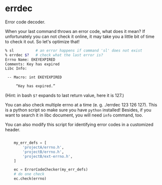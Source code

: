 # errdec
Error code decoder.

When your last command throws an error code, what does it mean? If unfortunately you can not check it online, it may take you a little bit of time to check it out. So let's optimize that!

```sh
% sl          # an error happens if command 'sl' does not exist
% errdec $?   # check what the last error is? 
Errno Name: EKEYEXPIRED
Comments: Key has expired
Libc Info:

 -- Macro: int EKEYEXPIRED

     “Key has expired.”

```

(Hint: in bash `$?` expands to last return value, here it is 127.)

You can also check multiple errno at a time (e. g. ./errdec 123 126 127). This is a python script so make sure you have `python` installed! Besides, if you want to search it in libc document, you will need `info` command, too.

You can also modify this script for identifying error codes in a customized header.

```python

    my_err_defs = [
        'projectA/errno.h',
        'projectB/errno.h',
        'projectB/ext-errno.h',
    ]

    ec = ErrorCodeChecker(my_err_defs)
    # do one check
    ec.check(errno)
```
